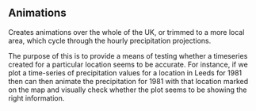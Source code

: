 ## Animations  

Creates animations over the whole of the UK, or trimmed to a more local area, which cycle through the hourly precipitation projections.  

The purpose of this is to provide a means of testing whether a timeseries created for a particular location seems to be accurate. For instance, if we plot a time-series of precipitation values for a location in Leeds for 1981 then can then animate the precipitation for 1981 with that location marked on the map and visually check whether the plot seems to be showing the right information. 

[](Figs/test.gif)
[](Figs/test.mp4)
